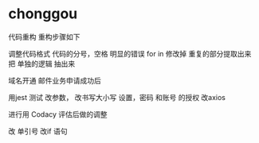 # chonggou
代码重构
重构步骤如下

调整代码格式  代码的分号，空格
明显的错误 for in  修改掉
重复的部分提取出来
把 单独的逻辑 抽出来

域名开通 邮件业务申请成功后

用jest 测试
改参数，
改书写大小写
设置，密码 和账号 的授权
改axios

进行用 Codacy 评估后做的调整

改 单引号
改if 语句
